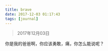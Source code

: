 ```yaml
---
title: brave
date: 2017-12-03 01:17:43
tags: [journal]
---
```


> 2017年12月03日

你是我的爸爸啊，你应该勇敢，痛，你怎么能说呢？